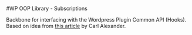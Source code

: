#WP OOP Library - Subscriptions

Backbone for interfacing with the Wordpress Plugin Common API (Hooks).
Based on idea from [this article](https://carlalexander.ca/polymorphism-wordpress-interfaces/) by Carl Alexander.
